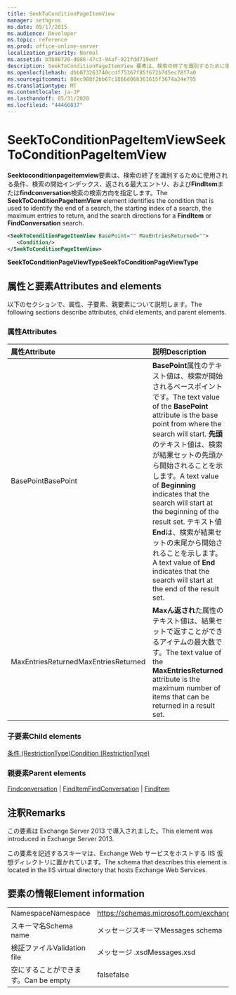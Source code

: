 ```yaml
---
title: SeekToConditionPageItemView
manager: sethgros
ms.date: 09/17/2015
ms.audience: Developer
ms.topic: reference
ms.prod: office-online-server
localization_priority: Normal
ms.assetid: b3b86720-d086-47c3-94af-921fdd719edf
description: SeekToConditionPageItemView 要素は、検索の終了を識別するために使用される条件、検索の開始インデックス、返される最大エントリ、および FindItem または FindConversation 検索の検索方向を指定します。
ms.openlocfilehash: dbb073263740ccdf75367f85f672b7d5ec78f7a0
ms.sourcegitcommit: 88ec988f2bb67c1866d06b361615f3674a24e795
ms.translationtype: MT
ms.contentlocale: ja-JP
ms.lasthandoff: 05/31/2020
ms.locfileid: "44466837"
---
```

# <a name="seektoconditionpageitemview"></a><span data-ttu-id="7f5f0-103">SeekToConditionPageItemView</span><span class="sxs-lookup"><span data-stu-id="7f5f0-103">SeekToConditionPageItemView</span></span>

<span data-ttu-id="7f5f0-104">**Seektoconditionpageitemview**要素は、検索の終了を識別するために使用される条件、検索の開始インデックス、返される最大エントリ、および**FindItem**または**findconversation**検索の検索方向を指定します。</span><span class="sxs-lookup"><span data-stu-id="7f5f0-104">The **SeekToConditionPageItemView** element identifies the condition that is used to identify the end of a search, the starting index of a search, the maximum entries to return, and the search directions for a **FindItem** or **FindConversation** search.</span></span> 
  
```XML
<SeekToConditionPageItemView BasePoint="" MaxEntriesReturned="">
   <Condition/>
</SeekToConditionPageItemView>
```

 <span data-ttu-id="7f5f0-105">**SeekToConditionPageViewType**</span><span class="sxs-lookup"><span data-stu-id="7f5f0-105">**SeekToConditionPageViewType**</span></span>
## <a name="attributes-and-elements"></a><span data-ttu-id="7f5f0-106">属性と要素</span><span class="sxs-lookup"><span data-stu-id="7f5f0-106">Attributes and elements</span></span>

<span data-ttu-id="7f5f0-107">以下のセクションで、属性、子要素、親要素について説明します。</span><span class="sxs-lookup"><span data-stu-id="7f5f0-107">The following sections describe attributes, child elements, and parent elements.</span></span>
  
### <a name="attributes"></a><span data-ttu-id="7f5f0-108">属性</span><span class="sxs-lookup"><span data-stu-id="7f5f0-108">Attributes</span></span>

|<span data-ttu-id="7f5f0-109">**属性**</span><span class="sxs-lookup"><span data-stu-id="7f5f0-109">**Attribute**</span></span>|<span data-ttu-id="7f5f0-110">**説明**</span><span class="sxs-lookup"><span data-stu-id="7f5f0-110">**Description**</span></span>|
|:-----|:-----|
|<span data-ttu-id="7f5f0-111">BasePoint</span><span class="sxs-lookup"><span data-stu-id="7f5f0-111">BasePoint</span></span>  <br/> |<span data-ttu-id="7f5f0-112">**BasePoint**属性のテキスト値は、検索が開始されるベースポイントです。</span><span class="sxs-lookup"><span data-stu-id="7f5f0-112">The text value of the **BasePoint** attribute is the base point from where the search will start.</span></span> <span data-ttu-id="7f5f0-113">**先頭**のテキスト値は、検索が結果セットの先頭から開始されることを示します。</span><span class="sxs-lookup"><span data-stu-id="7f5f0-113">A text value of **Beginning** indicates that the search will start at the beginning of the result set.</span></span> <span data-ttu-id="7f5f0-114">テキスト値**End**は、検索が結果セットの末尾から開始されることを示します。</span><span class="sxs-lookup"><span data-stu-id="7f5f0-114">A text value of **End** indicates that the search will start at the end of the result set.</span></span>  <br/> |
|<span data-ttu-id="7f5f0-115">MaxEntriesReturned</span><span class="sxs-lookup"><span data-stu-id="7f5f0-115">MaxEntriesReturned</span></span>  <br/> |<span data-ttu-id="7f5f0-116">**Maxん返され**た属性のテキスト値は、結果セットで返すことができるアイテムの最大数です。</span><span class="sxs-lookup"><span data-stu-id="7f5f0-116">The text value of the **MaxEntriesReturned** attribute is the maximum number of items that can be returned in a result set.</span></span>  <br/> |
   
### <a name="child-elements"></a><span data-ttu-id="7f5f0-117">子要素</span><span class="sxs-lookup"><span data-stu-id="7f5f0-117">Child elements</span></span>

[<span data-ttu-id="7f5f0-118">条件 (RestrictionType)</span><span class="sxs-lookup"><span data-stu-id="7f5f0-118">Condition (RestrictionType)</span></span>](condition-restrictiontype.md)
  
### <a name="parent-elements"></a><span data-ttu-id="7f5f0-119">親要素</span><span class="sxs-lookup"><span data-stu-id="7f5f0-119">Parent elements</span></span>

<span data-ttu-id="7f5f0-120">[Findconversation](findconversation.md)  | [FindItem](finditem.md)</span><span class="sxs-lookup"><span data-stu-id="7f5f0-120">[FindConversation](findconversation.md) | [FindItem](finditem.md)</span></span>
  
## <a name="remarks"></a><span data-ttu-id="7f5f0-121">注釈</span><span class="sxs-lookup"><span data-stu-id="7f5f0-121">Remarks</span></span>

<span data-ttu-id="7f5f0-122">この要素は Exchange Server 2013 で導入されました。</span><span class="sxs-lookup"><span data-stu-id="7f5f0-122">This element was introduced in Exchange Server 2013.</span></span>
  
<span data-ttu-id="7f5f0-123">この要素を記述するスキーマは、Exchange Web サービスをホストする IIS 仮想ディレクトリに置かれています。</span><span class="sxs-lookup"><span data-stu-id="7f5f0-123">The schema that describes this element is located in the IIS virtual directory that hosts Exchange Web Services.</span></span>
  
## <a name="element-information"></a><span data-ttu-id="7f5f0-124">要素の情報</span><span class="sxs-lookup"><span data-stu-id="7f5f0-124">Element information</span></span>

|||
|:-----|:-----|
|<span data-ttu-id="7f5f0-125">Namespace</span><span class="sxs-lookup"><span data-stu-id="7f5f0-125">Namespace</span></span>  <br/> |https://schemas.microsoft.com/exchange/services/2006/messages  <br/> |
|<span data-ttu-id="7f5f0-126">スキーマ名</span><span class="sxs-lookup"><span data-stu-id="7f5f0-126">Schema name</span></span>  <br/> |<span data-ttu-id="7f5f0-127">メッセージスキーマ</span><span class="sxs-lookup"><span data-stu-id="7f5f0-127">Messages schema</span></span>  <br/> |
|<span data-ttu-id="7f5f0-128">検証ファイル</span><span class="sxs-lookup"><span data-stu-id="7f5f0-128">Validation file</span></span>  <br/> |<span data-ttu-id="7f5f0-129">メッセージ .xsd</span><span class="sxs-lookup"><span data-stu-id="7f5f0-129">Messages.xsd</span></span>  <br/> |
|<span data-ttu-id="7f5f0-130">空にすることができます。</span><span class="sxs-lookup"><span data-stu-id="7f5f0-130">Can be empty</span></span>  <br/> |<span data-ttu-id="7f5f0-131">false</span><span class="sxs-lookup"><span data-stu-id="7f5f0-131">false</span></span>  <br/> |
   

